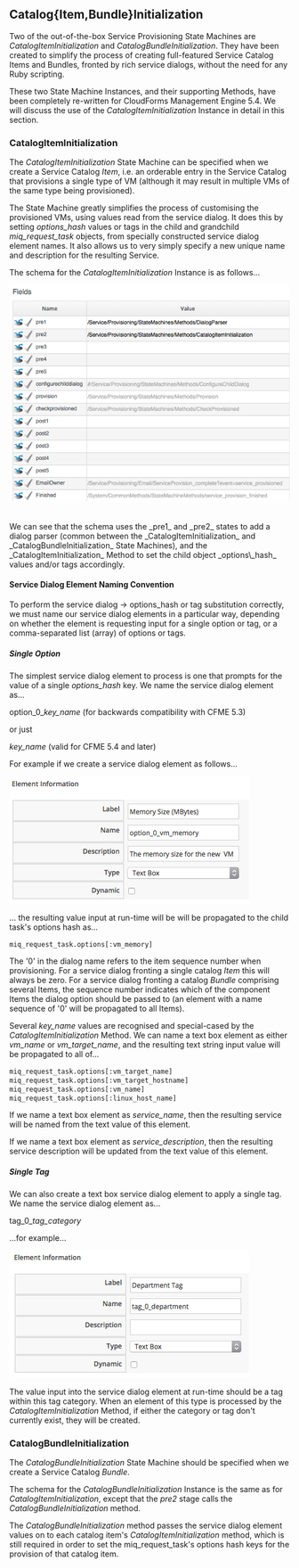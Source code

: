## Catalog{Item,Bundle}Initialization

Two of the out-of-the-box Service Provisioning State Machines are _CatalogItemInitialization_ and _CatalogBundleInitialization_. They have been created to simplify the process of creating full-featured Service Catalog Items and Bundles, fronted by rich service dialogs, without the need for any Ruby scripting.

These two State Machine Instances, and their supporting Methods, have been completely re-written for CloudForms Management Engine 5.4. We will discuss the use of the _CatalogItemInitialization_ Instance in detail in this section.

### CatalogItemInitialization

The _CatalogItemInitialization_ State Machine can be specified when we create a Service Catalog _Item_, i.e. an orderable entry in the Service Catalog that provisions a single type of VM (although it may result in multiple VMs of the same type being provisioned).

The State Machine greatly simplifies the process of customising the provisioned VMs, using values read from the service dialog. It does this by setting _options\_hash_ values or tags in the child and grandchild _miq\_request\_task_ objects, from specially constructed service dialog element names. It also allows us to very simply specify a new unique name and description for the resulting Service.

The schema for the _CatalogItemInitialization_ Instance is as follows...


![screenshot](images/screenshot7.png?)

<br>
We can see that the schema uses the _pre1_ and _pre2_ states to add a dialog parser (common between the _CatalogItemInitialization_ and _CatalogBundleInitialization_ State Machines), and the _CatalogItemInitialization_ Method to set the child object _options\_hash_ values and/or tags accordingly.

#### Service Dialog Element Naming Convention

To perform the service dialog -> options_hash or tag substitution correctly, we must name our service dialog elements in a particular way, depending on whether the element is requesting input for a single option or tag, or a comma-separated list (array) of options or tags.

##### Single Option

The simplest service dialog element to process is one that prompts for the value of a single _options\_hash_ key. We name the service dialog element as...

option\_0\__key\_name_ (for backwards compatibility with CFME 5.3)

or just

_key\_name_ (valid for CFME 5.4 and later)

For example if we create a service dialog element as follows...

![screenshot](images/screenshot9.png)

... the resulting value input at run-time will be will be propagated to the child task's options hash as...

```
miq_request_task.options[:vm_memory]
```


The '0' in the  dialog name refers to the item sequence number when provisioning. For a service dialog fronting a single catalog _Item_ this will always be zero. For a service dialog fronting a catalog _Bundle_ comprising several Items, the sequence number indicates which of the component Items the dialog option should be passed to (an element with a name sequence of '0' will be propagated to all Items).

Several _key\_name_ values are recognised and special-cased by the _CatalogItemInitialization_ Method. We can name a text box element as either _vm\_name_ or _vm\_target\_name_, and the resulting text string input value will be propagated to all of...

```
miq_request_task.options[:vm_target_name]
miq_request_task.options[:vm_target_hostname]
miq_request_task.options[:vm_name]
miq_request_task.options[:linux_host_name]
```

If we name a text box element as _service\_name_, then the resulting service will be named from the text value of this element.

If we name a text box element as _service\_description_, then the resulting service description will be updated from the text value of this element.

##### Single Tag

We can also create a text box service dialog element to apply a single tag. We name the service dialog element as...

tag\_0\__tag\_category_

...for example...

![screenshot](images/screenshot10.png)

The value input into the service dialog element at run-time should be a tag within this tag category. When an element of this type is processed by the _CatalogItemInitialization_ Method, if either the category or tag don't currently exist, they will be created.

### CatalogBundleInitialization

The _CatalogBundleInitialization_ State Machine should be specified when we create a Service Catalog _Bundle_.

The schema for the _CatalogBundleInitialization_ Instance is the same as for _CatalogItemInitialization_, except that the _pre2_ stage calls the _CatalogBundleInitialization_ method.

The _CatalogBundleInitialization_ method passes the service dialog element values on to each catalog item's _CatalogItemInitialization_ method, which is still required in order to set the miq\_request\_task's options hash keys for the provision of that catalog item.
